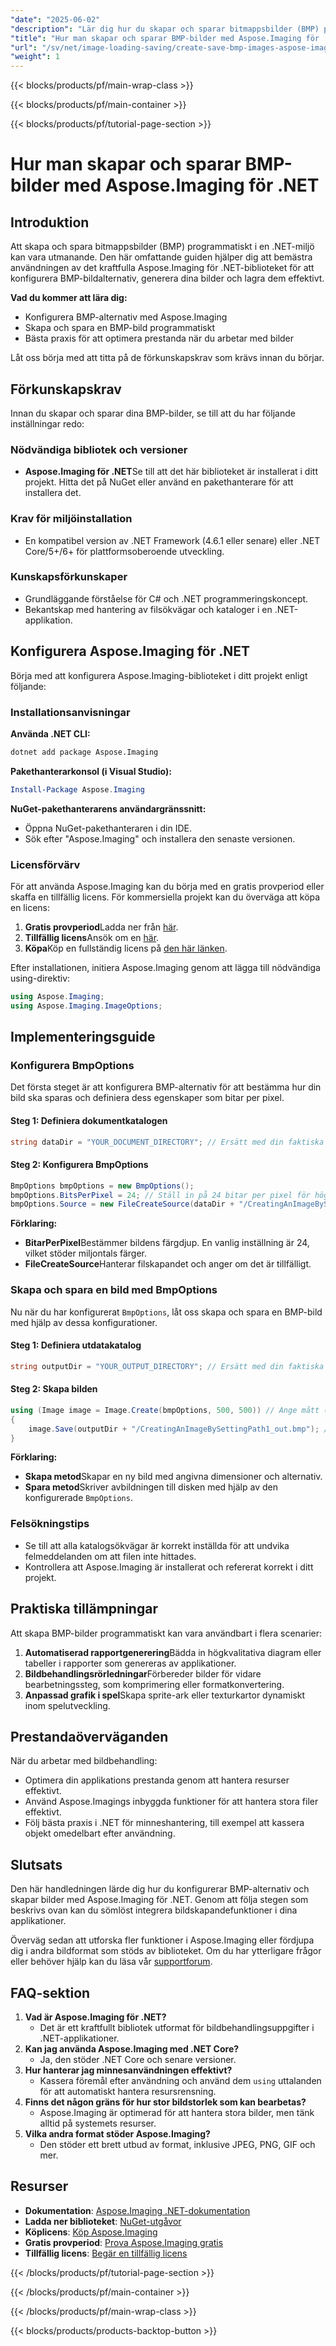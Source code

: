 ```yaml
---
"date": "2025-06-02"
"description": "Lär dig hur du skapar och sparar bitmappsbilder (BMP) programmatiskt med Aspose.Imaging för .NET. Följ den här steg-för-steg-guiden för att konfigurera BMP-alternativ, generera bilder och optimera prestanda."
"title": "Hur man skapar och sparar BMP-bilder med Aspose.Imaging för .NET – en steg-för-steg-guide"
"url": "/sv/net/image-loading-saving/create-save-bmp-images-aspose-imaging-net/"
"weight": 1
---
```


{{< blocks/products/pf/main-wrap-class >}}

{{< blocks/products/pf/main-container >}}

{{< blocks/products/pf/tutorial-page-section >}}
# Hur man skapar och sparar BMP-bilder med Aspose.Imaging för .NET

## Introduktion

Att skapa och spara bitmappsbilder (BMP) programmatiskt i en .NET-miljö kan vara utmanande. Den här omfattande guiden hjälper dig att bemästra användningen av det kraftfulla Aspose.Imaging för .NET-biblioteket för att konfigurera BMP-bildalternativ, generera dina bilder och lagra dem effektivt.

**Vad du kommer att lära dig:**
- Konfigurera BMP-alternativ med Aspose.Imaging
- Skapa och spara en BMP-bild programmatiskt
- Bästa praxis för att optimera prestanda när du arbetar med bilder

Låt oss börja med att titta på de förkunskapskrav som krävs innan du börjar.

## Förkunskapskrav

Innan du skapar och sparar dina BMP-bilder, se till att du har följande inställningar redo:

### Nödvändiga bibliotek och versioner
- **Aspose.Imaging för .NET**Se till att det här biblioteket är installerat i ditt projekt. Hitta det på NuGet eller använd en pakethanterare för att installera det.
  
### Krav för miljöinstallation
- En kompatibel version av .NET Framework (4.6.1 eller senare) eller .NET Core/5+/6+ för plattformsoberoende utveckling.

### Kunskapsförkunskaper
- Grundläggande förståelse för C# och .NET programmeringskoncept.
- Bekantskap med hantering av filsökvägar och kataloger i en .NET-applikation.

## Konfigurera Aspose.Imaging för .NET

Börja med att konfigurera Aspose.Imaging-biblioteket i ditt projekt enligt följande:

### Installationsanvisningar

**Använda .NET CLI:**
```bash
dotnet add package Aspose.Imaging
```

**Pakethanterarkonsol (i Visual Studio):**
```powershell
Install-Package Aspose.Imaging
```

**NuGet-pakethanterarens användargränssnitt:**
- Öppna NuGet-pakethanteraren i din IDE.
- Sök efter "Aspose.Imaging" och installera den senaste versionen.

### Licensförvärv
För att använda Aspose.Imaging kan du börja med en gratis provperiod eller skaffa en tillfällig licens. För kommersiella projekt kan du överväga att köpa en licens:
1. **Gratis provperiod**Ladda ner från [här](https://releases.aspose.com/imaging/net/).
2. **Tillfällig licens**Ansök om en [här](https://purchase.aspose.com/temporary-license/).
3. **Köpa**Köp en fullständig licens på [den här länken](https://purchase.aspose.com/buy).

Efter installationen, initiera Aspose.Imaging genom att lägga till nödvändiga using-direktiv:
```csharp
using Aspose.Imaging;
using Aspose.Imaging.ImageOptions;
```

## Implementeringsguide

### Konfigurera BmpOptions
Det första steget är att konfigurera BMP-alternativ för att bestämma hur din bild ska sparas och definiera dess egenskaper som bitar per pixel.

#### Steg 1: Definiera dokumentkatalogen
```csharp
string dataDir = "YOUR_DOCUMENT_DIRECTORY"; // Ersätt med din faktiska katalogsökväg
```

#### Steg 2: Konfigurera BmpOptions
```csharp
BmpOptions bmpOptions = new BmpOptions();
bmpOptions.BitsPerPixel = 24; // Ställ in på 24 bitar per pixel för högt färgdjup
bmpOptions.Source = new FileCreateSource(dataDir + "/CreatingAnImageBySettingPath_out.bmp", false);
```
**Förklaring:**
- **BitarPerPixel**Bestämmer bildens färgdjup. En vanlig inställning är 24, vilket stöder miljontals färger.
- **FileCreateSource**Hanterar filskapandet och anger om det är tillfälligt.

### Skapa och spara en bild med BmpOptions
Nu när du har konfigurerat `BmpOptions`, låt oss skapa och spara en BMP-bild med hjälp av dessa konfigurationer.

#### Steg 1: Definiera utdatakatalog
```csharp
string outputDir = "YOUR_OUTPUT_DIRECTORY"; // Ersätt med din faktiska katalogsökväg
```

#### Steg 2: Skapa bilden
```csharp
using (Image image = Image.Create(bmpOptions, 500, 500)) // Ange mått (bredd x höjd)
{
    image.Save(outputDir + "/CreatingAnImageBySettingPath1_out.bmp"); // Spara BMP-filen
}
```
**Förklaring:**
- **Skapa metod**Skapar en ny bild med angivna dimensioner och alternativ.
- **Spara metod**Skriver avbildningen till disken med hjälp av den konfigurerade `BmpOptions`.

### Felsökningstips
- Se till att alla katalogsökvägar är korrekt inställda för att undvika felmeddelanden om att filen inte hittades.
- Kontrollera att Aspose.Imaging är installerat och refererat korrekt i ditt projekt.

## Praktiska tillämpningar
Att skapa BMP-bilder programmatiskt kan vara användbart i flera scenarier:
1. **Automatiserad rapportgenerering**Bädda in högkvalitativa diagram eller tabeller i rapporter som genereras av applikationer.
2. **Bildbehandlingsrörledningar**Förbereder bilder för vidare bearbetningssteg, som komprimering eller formatkonvertering.
3. **Anpassad grafik i spel**Skapa sprite-ark eller texturkartor dynamiskt inom spelutveckling.

## Prestandaöverväganden
När du arbetar med bildbehandling:
- Optimera din applikations prestanda genom att hantera resurser effektivt.
- Använd Aspose.Imagings inbyggda funktioner för att hantera stora filer effektivt.
- Följ bästa praxis i .NET för minneshantering, till exempel att kassera objekt omedelbart efter användning.

## Slutsats
Den här handledningen lärde dig hur du konfigurerar BMP-alternativ och skapar bilder med Aspose.Imaging för .NET. Genom att följa stegen som beskrivs ovan kan du sömlöst integrera bildskapandefunktioner i dina applikationer.

Överväg sedan att utforska fler funktioner i Aspose.Imaging eller fördjupa dig i andra bildformat som stöds av biblioteket. Om du har ytterligare frågor eller behöver hjälp kan du läsa vår [supportforum](https://forum.aspose.com/c/imaging/10).

## FAQ-sektion
1. **Vad är Aspose.Imaging för .NET?**
   - Det är ett kraftfullt bibliotek utformat för bildbehandlingsuppgifter i .NET-applikationer.
2. **Kan jag använda Aspose.Imaging med .NET Core?**
   - Ja, den stöder .NET Core och senare versioner.
3. **Hur hanterar jag minnesanvändningen effektivt?**
   - Kassera föremål efter användning och använd dem `using` uttalanden för att automatiskt hantera resursrensning.
4. **Finns det någon gräns för hur stor bildstorlek som kan bearbetas?**
   - Aspose.Imaging är optimerad för att hantera stora bilder, men tänk alltid på systemets resurser.
5. **Vilka andra format stöder Aspose.Imaging?**
   - Den stöder ett brett utbud av format, inklusive JPEG, PNG, GIF och mer.

## Resurser
- **Dokumentation**: [Aspose.Imaging .NET-dokumentation](https://reference.aspose.com/imaging/net/)
- **Ladda ner biblioteket**: [NuGet-utgåvor](https://releases.aspose.com/imaging/net/)
- **Köplicens**: [Köp Aspose.Imaging](https://purchase.aspose.com/buy)
- **Gratis provperiod**: [Prova Aspose.Imaging gratis](https://releases.aspose.com/imaging/net/)
- **Tillfällig licens**: [Begär en tillfällig licens](https://purchase.aspose.com/temporary-license/)

{{< /blocks/products/pf/tutorial-page-section >}}

{{< /blocks/products/pf/main-container >}}

{{< /blocks/products/pf/main-wrap-class >}}

{{< blocks/products/products-backtop-button >}}